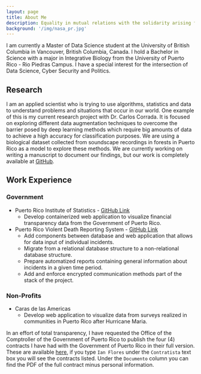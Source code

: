 ```yaml
---
layout: page
title: About Me
description: Equality in mutual relations with the solidarity arising from it, this is the most powerful weapon of the animal world in the struggle for existence. - Pyotr Kropotkin
background: '/img/nasa_pr.jpg'
---
```


I am currently a Master of Data Science student at the University 
of British Columbia in Vancouver, British Columbia, Canada. I hold a 
Bachelor in Science with a major in Integrative Biology from the University
of Puerto Rico - Rio Piedras Campus. I have a special interest for the 
intersection of Data Science, Cyber Security and Politics.

## Research

I am an applied scientist who is trying to use algorithms, statistics and data to understand problems and situations that occur in our world. One example of this is my current research project with Dr. Carlos Corrada. It is focused on exploring different data augmentation techniques to overcome the barrier posed by deep learning methods which require big amounts of data to achieve a high accuracy for classification purposes. We are using a biological dataset collected from soundscape recordings in forests in Puerto Rico as a model to explore these methods. We are currently working on writing a manuscript to document our findings, but our work is completely available at [GitHub](https://github.com/ian-flores/Deep-Learning-Species-Identification).

## Work Experience

### Government

* Puerto Rico Institute of Statistics - [GitHub Link](https://github.com/ian-flores/TransparenciaFinanciera)
    * Develop containerized web application to visualize financial transparency data from the Government of Puerto Rico.
* Puerto Rico Violent Death Reporting System - [GitHub Link]()
   * Add components between database and web application that allows for data input of individual incidents.
   * Migrate from a relational database structure to a non-relational database structure.
   * Prepare automatized reports containing general information about incidents in a given time period.
   * Add and enforce encrypted communication methods part of the stack of the project.
      
### Non-Profits

* Caras de las Americas
   * Develop web application to visualize data from surveys realized in communities in Puerto Rico after Hurricane Maria.
      
In an effort of total transparency, I have requested the Office of the Comptroller of the Government of Puerto Rico to publish the four (4) contracts I have had with the Government of Puerto Rico in their full version. These are available [here](https://consultacontratos.ocpr.gov.pr/), if you type `Ian Flores` under the `Contratista` text box you will see the contracts listed. Under the `Documento` column you can find the PDF of the full contract minus personal information.
